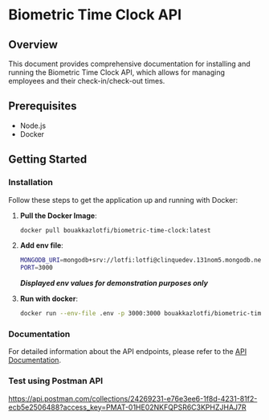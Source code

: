 # Biometric Time Clock API

## Overview

This document provides comprehensive documentation for installing and running the Biometric Time Clock API, which allows for managing employees and their check-in/check-out times.

## Prerequisites

- Node.js
- Docker

## Getting Started

### Installation

Follow these steps to get the application up and running with Docker:

1. **Pull the Docker Image**:

   ```sh
   docker pull bouakkazlotfi/biometric-time-clock:latest

   ```

2. **Add env file**:

   ```sh
   MONGODB_URI=mongodb+srv://lotfi:lotfi@clinquedev.131nom5.mongodb.net/
   PORT=3000
   ```

   **_Displayed env values for demonstration purposes only_**

3. **Run with docker**:
   ```sh
   docker run --env-file .env -p 3000:3000 bouakkazlotfi/biometric-time-clock:latest
   ```

### Documentation

For detailed information about the API endpoints, please refer to the [API Documentation](api.md).

### Test using Postman API

https://api.postman.com/collections/24269231-e76e3ee6-1f8d-4231-81f2-ecb5e2506488?access_key=PMAT-01HE02NKFQPSR6C3KPHZJHAJ7R
